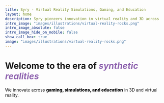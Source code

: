 ```yaml
---
title: Syry - Virtual Reality Simulations, Gaming, and Education
layout: home
description: Syry pioneers innovation in virtual reality and 3D across gaming, simulations, and education. Explore a new era of synthetic realities with us.
intro_image: "images/illustrations/virtual-reality-rocks.png"
intro_image_absolute: false
intro_image_hide_on_mobile: false
show_call_box: true
image: "images/illustrations/virtual-reality-rocks.png"
---
```


# Welcome to the era of *<span style="color:#9065b0">synthetic realities</span>*

We innovate across <strong style="font-weight: 900;">gaming, simulations, and education</strong> in 3D and virtual reality.
